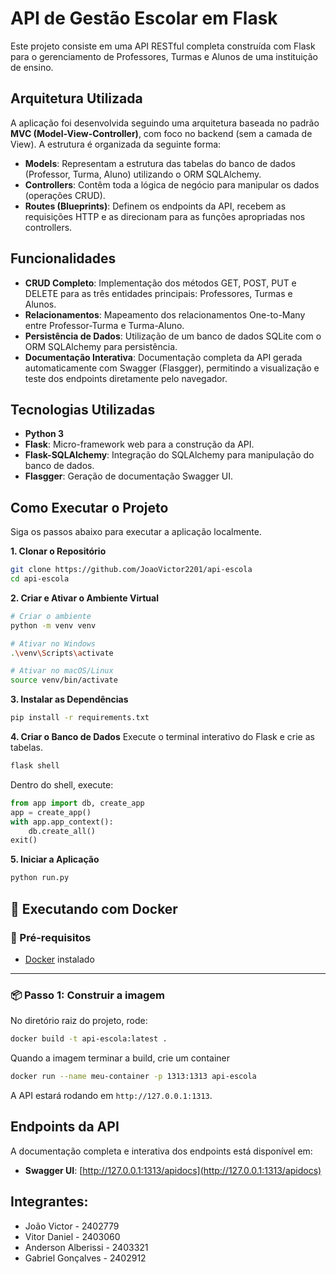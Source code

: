# API de Gestão Escolar em Flask

Este projeto consiste em uma API RESTful completa construída com Flask para o gerenciamento de Professores, Turmas e Alunos de uma instituição de ensino.

## Arquitetura Utilizada

A aplicação foi desenvolvida seguindo uma arquitetura baseada no padrão **MVC (Model-View-Controller)**, com foco no backend (sem a camada de View). A estrutura é organizada da seguinte forma:

-   **Models**: Representam a estrutura das tabelas do banco de dados (Professor, Turma, Aluno) utilizando o ORM SQLAlchemy. 
-   **Controllers**: Contêm toda a lógica de negócio para manipular os dados (operações CRUD).
-   **Routes (Blueprints)**: Definem os endpoints da API, recebem as requisições HTTP e as direcionam para as funções apropriadas nos controllers.

## Funcionalidades

-   **CRUD Completo**: Implementação dos métodos GET, POST, PUT e DELETE para as três entidades principais: Professores, Turmas e Alunos. 
-   **Relacionamentos**: Mapeamento dos relacionamentos One-to-Many entre Professor-Turma e Turma-Aluno.
-   **Persistência de Dados**: Utilização de um banco de dados SQLite com o ORM SQLAlchemy para persistência. 
-   **Documentação Interativa**: Documentação completa da API gerada automaticamente com Swagger (Flasgger), permitindo a visualização e teste dos endpoints diretamente pelo navegador. 

## Tecnologias Utilizadas

-   **Python 3**
-   **Flask**: Micro-framework web para a construção da API.
-   **Flask-SQLAlchemy**: Integração do SQLAlchemy para manipulação do banco de dados.
-   **Flasgger**: Geração de documentação Swagger UI.

## Como Executar o Projeto

Siga os passos abaixo para executar a aplicação localmente.

**1. Clonar o Repositório**
```bash
git clone https://github.com/JoaoVictor2201/api-escola
cd api-escola
```

**2. Criar e Ativar o Ambiente Virtual**
```bash
# Criar o ambiente
python -m venv venv

# Ativar no Windows
.\venv\Scripts\activate

# Ativar no macOS/Linux
source venv/bin/activate
```

**3. Instalar as Dependências**
```bash
pip install -r requirements.txt
```

**4. Criar o Banco de Dados**
Execute o terminal interativo do Flask e crie as tabelas.
```bash
flask shell
```
Dentro do shell, execute:
```python
from app import db, create_app
app = create_app()
with app.app_context():
    db.create_all()
exit()
```

**5. Iniciar a Aplicação**
```bash
python run.py
```

## 🐳 Executando com Docker

### 🔧 Pré-requisitos

- [Docker](https://docs.docker.com/get-docker/) instalado

---

### 📦 Passo 1: Construir a imagem

No diretório raiz do projeto, rode:

```bash
docker build -t api-escola:latest .
```

Quando a imagem terminar a build, crie um container

```bash
docker run --name meu-container -p 1313:1313 api-escola
```

A API estará rodando em `http://127.0.0.1:1313`.

## Endpoints da API

A documentação completa e interativa dos endpoints está disponível em:

-   **Swagger UI**: [http://127.0.0.1:1313/apidocs](http://127.0.0.1:1313/apidocs)

## Integrantes:

- João Victor - 2402779
- Vitor Daniel - 2403060
- Anderson Alberissi - 2403321
- Gabriel Gonçalves - 2402912
